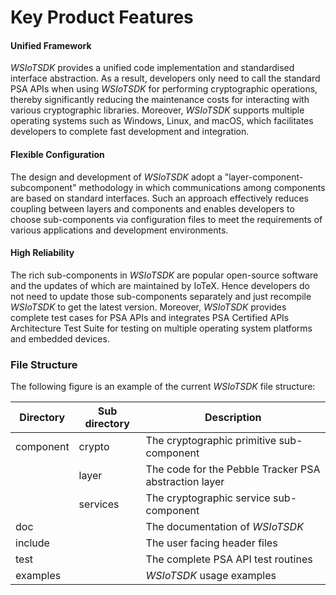 # Key Product Features

#### Unified Framework

_WSIoTSDK_ provides a unified code implementation and standardised interface abstraction. As a result, developers only need to call the standard PSA APIs when using _WSIoTSDK_ for performing cryptographic operations, thereby significantly reducing the maintenance costs for interacting with various cryptographic libraries. Moreover, _WSIoTSDK_ supports multiple operating systems such as Windows, Linux, and macOS, which facilitates developers to complete fast development and integration.

#### Flexible Configuration

The design and development of _WSIoTSDK_ adopt a "layer-component-subcomponent" methodology in which communications among components are based on standard interfaces. Such an approach effectively reduces coupling between layers and components and enables developers to choose sub-components via configuration files to meet the requirements of various applications and development environments.

#### High Reliability

The rich sub-components in _WSIoTSDK_ are popular open-source software and the updates of which are maintained by IoTeX. Hence developers do not need to update those sub-components separately and just recompile _WSIoTSDK_ to get the latest version. Moreover, _WSIoTSDK_ provides complete test cases for PSA APIs and integrates PSA Certified APIs Architecture Test Suite for testing on multiple operating system platforms and embedded devices.

### File Structure

The following figure is an example of the current _WSIoTSDK_ file structure:

| Directory | Sub directory | Description                                           |
| --------- | ------------- | ----------------------------------------------------- |
| component | crypto        | The cryptographic primitive sub-component             |
|           | layer         | The code for the Pebble Tracker PSA abstraction layer |
|           | services      | The cryptographic service sub-component               |
| doc       |               | The documentation of _WSIoTSDK_                       |
| include   |               | The user facing header files                          |
| test      |               | The complete PSA API test routines                    |
| examples  |               | _WSIoTSDK_ usage examples                             |

